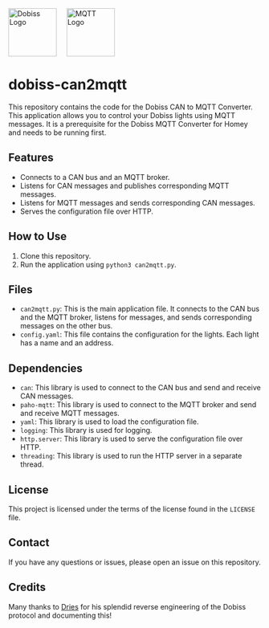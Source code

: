 <div style="display: flex; align-items: center;">
  <img src="https://dobiss.com/wp-content/themes/Comith-Wordpress-Theme/assets/logo_dobiss.svg" alt="Dobiss Logo" height="96">&nbsp; &nbsp; &nbsp;
  <img src="https://mqtt.org/assets/img/mqtt-logo-ver.jpg" alt="MQTT Logo" height="96">
</div>

# dobiss-can2mqtt

This repository contains the code for the Dobiss CAN to MQTT Converter. This application allows you to control your Dobiss lights using MQTT messages. It is a prerequisite for the Dobiss MQTT Converter for Homey and needs to be running first.

## Features

- Connects to a CAN bus and an MQTT broker.
- Listens for CAN messages and publishes corresponding MQTT messages.
- Listens for MQTT messages and sends corresponding CAN messages.
- Serves the configuration file over HTTP.

## How to Use

1. Clone this repository.
2. Run the application using `python3 can2mqtt.py`.

## Files

- `can2mqtt.py`: This is the main application file. It connects to the CAN bus and the MQTT broker, listens for messages, and sends corresponding messages on the other bus.
- `config.yaml`: This file contains the configuration for the lights. Each light has a name and an address.

## Dependencies

- `can`: This library is used to connect to the CAN bus and send and receive CAN messages.
- `paho-mqtt`: This library is used to connect to the MQTT broker and send and receive MQTT messages.
- `yaml`: This library is used to load the configuration file.
- `logging`: This library is used for logging.
- `http.server`: This library is used to serve the configuration file over HTTP.
- `threading`: This library is used to run the HTTP server in a separate thread.

## License

This project is licensed under the terms of the license found in the `LICENSE` file.

## Contact

If you have any questions or issues, please open an issue on this repository.

## Credits

Many thanks to [Dries](https://github.com/dries007) for his splendid reverse engineering of the Dobiss protocol and documenting this!
